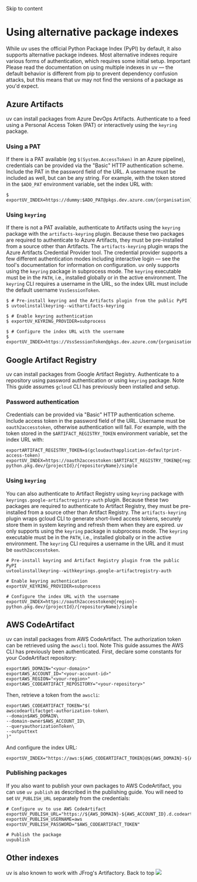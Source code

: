 Skip to content 
# Using alternative package indexes
While uv uses the official Python Package Index (PyPI) by default, it also supports alternative package indexes. Most alternative indexes require various forms of authentication, which requires some initial setup.
Important
Please read the documentation on using multiple indexes in uv — the default behavior is different from pip to prevent dependency confusion attacks, but this means that uv may not find the versions of a package as you'd expect.
## Azure Artifacts
uv can install packages from Azure DevOps Artifacts. Authenticate to a feed using a Personal Access Token (PAT) or interactively using the `keyring` package.
### Using a PAT
If there is a PAT available (eg `$(System.AccessToken)` in an Azure pipeline), credentials can be provided via the "Basic" HTTP authentication scheme. Include the PAT in the password field of the URL. A username must be included as well, but can be any string.
For example, with the token stored in the `$ADO_PAT` environment variable, set the index URL with:
```
$ exportUV_INDEX=https://dummy:$ADO_PAT@pkgs.dev.azure.com/{organisation}/{project}/_packaging/{feedName}/pypi/simple/

```

### Using `keyring`
If there is not a PAT available, authenticate to Artifacts using the `keyring` package with the `artifacts-keyring` plugin. Because these two packages are required to authenticate to Azure Artifacts, they must be pre-installed from a source other than Artifacts.
The `artifacts-keyring` plugin wraps the Azure Artifacts Credential Provider tool. The credential provider supports a few different authentication modes including interactive login — see the tool's documentation for information on configuration.
uv only supports using the `keyring` package in subprocess mode. The `keyring` executable must be in the `PATH`, i.e., installed globally or in the active environment. The `keyring` CLI requires a username in the URL, so the index URL must include the default username `VssSessionToken`.
```
$ # Pre-install keyring and the Artifacts plugin from the public PyPI
$ uvtoolinstallkeyring--withartifacts-keyring

$ # Enable keyring authentication
$ exportUV_KEYRING_PROVIDER=subprocess

$ # Configure the index URL with the username
$ exportUV_INDEX=https://VssSessionToken@pkgs.dev.azure.com/{organisation}/{project}/_packaging/{feedName}/pypi/simple/

```

## Google Artifact Registry
uv can install packages from Google Artifact Registry. Authenticate to a repository using password authentication or using `keyring` package.
Note
This guide assumes `gcloud` CLI has previously been installed and setup.
### Password authentication
Credentials can be provided via "Basic" HTTP authentication scheme. Include access token in the password field of the URL. Username must be `oauth2accesstoken`, otherwise authentication will fail.
For example, with the token stored in the `$ARTIFACT_REGISTRY_TOKEN` environment variable, set the index URL with:
```
exportARTIFACT_REGISTRY_TOKEN=$(gcloudauthapplication-defaultprint-access-token)
exportUV_INDEX=https://oauth2accesstoken:$ARTIFACT_REGISTRY_TOKEN@{region}-python.pkg.dev/{projectId}/{repositoryName}/simple

```

### Using `keyring`
You can also authenticate to Artifact Registry using `keyring` package with `keyrings.google-artifactregistry-auth` plugin. Because these two packages are required to authenticate to Artifact Registry, they must be pre-installed from a source other than Artifact Registry.
The `artifacts-keyring` plugin wraps gcloud CLI to generate short-lived access tokens, securely store them in system keyring and refresh them when they are expired.
uv only supports using the `keyring` package in subprocess mode. The `keyring` executable must be in the `PATH`, i.e., installed globally or in the active environment. The `keyring` CLI requires a username in the URL and it must be `oauth2accesstoken`.
```
# Pre-install keyring and Artifact Registry plugin from the public PyPI
uvtoolinstallkeyring--withkeyrings.google-artifactregistry-auth

# Enable keyring authentication
exportUV_KEYRING_PROVIDER=subprocess

# Configure the index URL with the username
exportUV_INDEX=https://oauth2accesstoken@{region}-python.pkg.dev/{projectId}/{repositoryName}/simple

```

## AWS CodeArtifact
uv can install packages from AWS CodeArtifact.
The authorization token can be retrieved using the `awscli` tool.
Note
This guide assumes the AWS CLI has previously been authenticated.
First, declare some constants for your CodeArtifact repository:
```
exportAWS_DOMAIN="<your-domain>"
exportAWS_ACCOUNT_ID="<your-account-id>"
exportAWS_REGION="<your-region>"
exportAWS_CODEARTIFACT_REPOSITORY="<your-repository>"

```

Then, retrieve a token from the `awscli`:
```
exportAWS_CODEARTIFACT_TOKEN="$(
awscodeartifactget-authorization-token\
--domain$AWS_DOMAIN\
--domain-owner$AWS_ACCOUNT_ID\
--queryauthorizationToken\
--outputtext
)"

```

And configure the index URL:
```
exportUV_INDEX="https://aws:${AWS_CODEARTIFACT_TOKEN}@${AWS_DOMAIN}-${AWS_ACCOUNT_ID}.d.codeartifact.${AWS_REGION}.amazonaws.com/pypi/${AWS_CODEARTIFACT_REPOSITORY}/simple/"

```

### Publishing packages
If you also want to publish your own packages to AWS CodeArtifact, you can use `uv publish` as described in the publishing guide. You will need to set `UV_PUBLISH_URL` separately from the credentials:
```
# Configure uv to use AWS CodeArtifact
exportUV_PUBLISH_URL="https://${AWS_DOMAIN}-${AWS_ACCOUNT_ID}.d.codeartifact.${AWS_REGION}.amazonaws.com/pypi/${AWS_CODEARTIFACT_REPOSITORY}/"
exportUV_PUBLISH_USERNAME=aws
exportUV_PUBLISH_PASSWORD="$AWS_CODEARTIFACT_TOKEN"

# Publish the package
uvpublish

```

## Other indexes
uv is also known to work with JFrog's Artifactory.
Back to top 
![](https://cdn.usefathom.com/?h=https%3A%2F%2Fdocs.astral.sh&p=%2Fuv%2Fguides%2Fintegration%2Falternative-indexes%2F&r=&sid=ESKBRHGN&qs=%7B%7D&cid=93630993)
